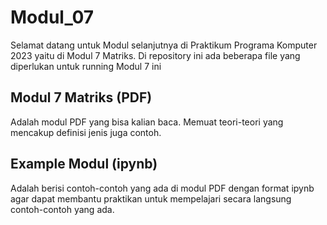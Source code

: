 # Modul_07

Selamat datang untuk Modul selanjutnya di Praktikum Programa Komputer 2023 yaitu di Modul 7 Matriks.
Di repository ini ada beberapa file yang diperlukan untuk running Modul 7 ini

## Modul 7 Matriks (PDF)
Adalah modul PDF yang bisa kalian baca. Memuat teori-teori yang mencakup definisi jenis juga contoh.

## Example Modul (ipynb)
Adalah berisi contoh-contoh yang ada di modul PDF dengan format ipynb agar dapat membantu praktikan untuk mempelajari secara langsung contoh-contoh yang ada.